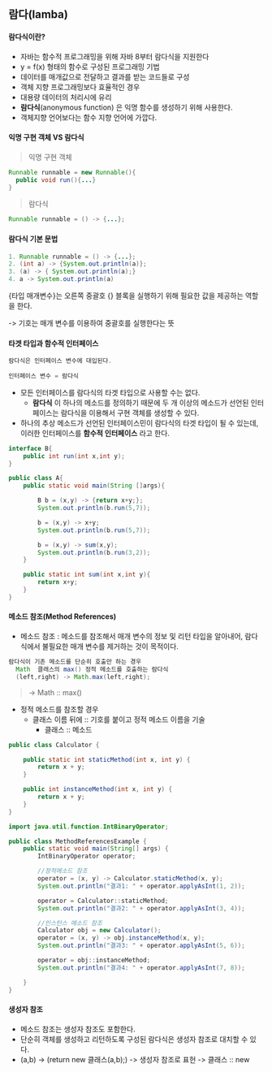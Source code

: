 ## 람다(lamba)

#### 람다식이란?

+ 자바는 함수적 프로그래밍을 위해 자바 8부터 람다식을 지원한다
+ y = f(x) 형태의 함수로 구성된 프로그래밍 기법
+ 데이터를 매개값으로 전달하고 결과를 받는 코드들로 구성
+ 객체 지향 프로그래밍보다 효율적인 경우
+ 대용량 데이터의 처리시에 유리
+ **람다식**(anonymous function) 은 익명 함수를 생성하기 위해 사용한다.
+ 객체지향 언어보다는 함수 지향 언어에 가깝다.



#### 익명 구현 객체 VS 람다식



> 익명 구현 객체

```java
Runnable runnable = new Runnable(){
  public void run(){...}
}
```



> 람다식

```java
Runnable runnable = () -> {...};
```



#### 람다식 기본 문법

```java
1. Runnable runnable = () -> {...};
2. (int a) -> {System.out.println(a)};
3. (a) -> { System.out.println(a);}
4. a -> System.out.println(a)
```

{타입 매개변수}는 오른쪽 중괄호 {} 블록을 실행하기 위해 필요한 값을 제공하는 역할을 한다.

-> 기호는 매개 변수를 이용하여 중괄호를 실행한다는 뜻



#### 타겟 타입과 함수적 인터페이스

```java
람다식은 인터페이스 변수에 대입된다.
  
인터페이스 변수 = 람다식
```

+ 모든 인터페이스를 람다식의 타겟 타입으로 사용할 수는 없다.
  + **람다식** 이 하나의 메소드를 정의하기 때문에 두 개 이상의 메소드가 선언된 인터페이스는 람다식을 이용해서 구현 객체를 생성할 수 있다.
+ 하나의 추상 메소드가 선언된 인터페이스민이 람다식의 타겟 타입이 될 수 있는데, 이러한 인터페이스를 **함수적 인터페이스** 라고 한다.



```java
interface B{
    public int run(int x,int y);
}

public class A{
    public static void main(String []args){

        B b = (x,y) -> {return x+y;};
        System.out.println(b.run(5,7));

        b = (x,y) -> x+y;
        System.out.println(b.run(5,7));

        b = (x,y) -> sum(x,y);
        System.out.println(b.run(3,2));
    }

    public static int sum(int x,int y){
        return x+y;
    }
}
```



#### 메소드 참조(Method References)

+ 메소드 참조 : 메소드를 참조해서 매개 변수의 정보 및 리턴 타입을 알아내어, 람다식에서 불필요한 매개 변수를 제거하는 것이 목적이다.

```java
람다식이 기존 메소드를 단순히 호출만 하는 경우
  Math  클래스의 max() 정적 메소드를 호출하는 람다식
  (left,right) -> Math.max(left,right);
```

> -> Math :: max()



+ 정적 메소드를 참조할 경우
  + 클래스 이름 뒤에 :: 기호를 붙이고 정적 메소드 이름을 기술 
    + 클래스 :: 메소드



```java
public class Calculator {

    public static int staticMethod(int x, int y) {
        return x + y;
    }

    public int instanceMethod(int x, int y) {
        return x + y;
    }
}
```



```java
import java.util.function.IntBinaryOperator;

public class MethodReferencesExample {
    public static void main(String[] args) {
        IntBinaryOperator operator;

        //정적메소드 참조
        operator = (x, y) -> Calculator.staticMethod(x, y);
        System.out.println("결과1: " + operator.applyAsInt(1, 2));

        operator = Calculator::staticMethod;
        System.out.println("결과2: " + operator.applyAsInt(3, 4));

        //인스턴스 메소드 참조
        Calculator obj = new Calculator();
        operator = (x, y) -> obj.instanceMethod(x, y);
        System.out.println("결과3: " + operator.applyAsInt(5, 6));

        operator = obj::instanceMethod;
        System.out.println("결과4: " + operator.applyAsInt(7, 8));

    }
}
```



#### 생성자 참조

+ 메소드 참조는 생성자 참조도 포함한다.
+ 단순히 객체를 생성하고 리턴하도록 구성된 람다식은 생성자 참조로 대치할 수 있다.
+ (a,b) -> (return new 클래스(a,b);) -> 생성자 참조로 표헌 -> 클래스 :: new



